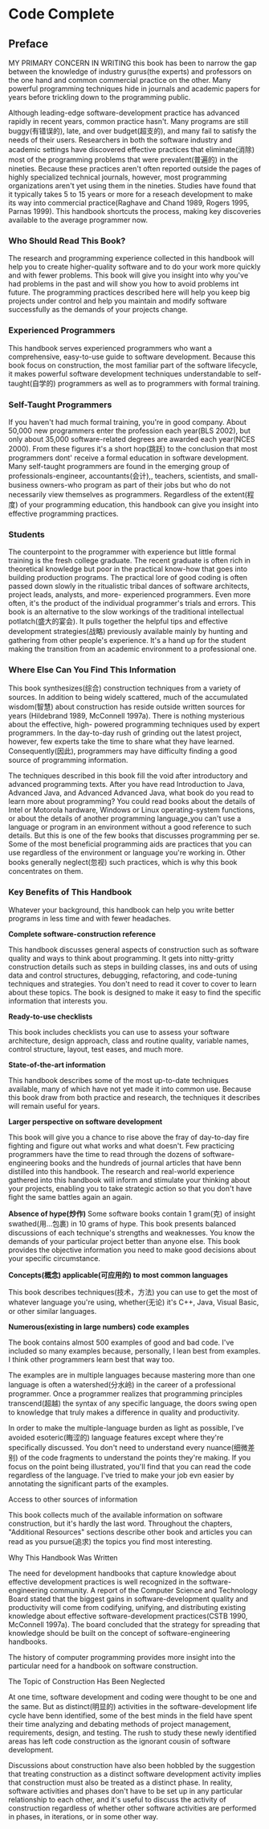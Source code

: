 # Code Complete

## Preface

MY PRIMARY CONCERN IN WRITING this book has been to narrow the gap between the 
knowledge of industry gurus(the experts) and professors on the one hand and common 
commercial practice on the other. Many powerful programming techniques hide in journals
and academic papers for years before trickling down to the programming public.

Although leading-edge software-development practice has advanced rapidly in recent years,
common practice hasn't. Many programs are still buggy(有错误的), late, and over budget(超支的),
and many fail to satisfy the needs of their users. Researchers in both 
the software industry and academic settings have discovered effective practices
that eliminate(消除)  most of the programming problems that were prevalent(普遍的) in the
nineties. Because these practices aren't often reported outside the pages of highly
specialized technical journals, however, most programming organizations aren't
yet using them in the nineties. Studies have found that it typically takes 5 to 15
years or more for a reseach development to make its way into commercial 
practice(Raghave and Chand 1989, Rogers 1995, Parnas 1999). This handbook
shortcuts the process, making key discoveries available to the average
programmer now.

### Who Should Read This Book?

The research and programming experience collected in this handbook will help
you to create higher-quality software and to do your work more quickly and with
fewer problems. This book will give you insight into why you've had problems
in the past and will show you how to avoid problems int future. The 
programming practices described here will help you keep big projects under 
control and help you maintain and modify software successfully as the demands 
of your projects change.

### Experienced Programmers

This handbook serves experienced programmers who want a comprehensive,
easy-to-use guide to software development. Because this book focus on
construction, the most familiar part of the software lifecycle, it makes powerful 
software development techniques understandable to self-taught(自学的) programmers as 
well as to programmers with formal training.

### Self-Taught Programmers

If you haven't had much formal training, you're in good company. About 50,000 
new programmers enter the profession each year(BLS 2002), but only about
35,000 software-related degrees are awarded each year(NCES 2000). From 
these figures it's a short hop(跳跃) to the conclusion that most programmers dont'
receive a formal education in software development. Many self-taught
programmers are found in the emerging group of professionals-engineer, 
accountants(会计),, teachers, scientists, and small-business owners-who program as 
part of their jobs but who do not necessarily view themselves as programmers. 
Regardless of the extent(程度) of your programming education, this handbook can give
you insight into effective programming practices.

### Students

The counterpoint to the programmer with experience but little formal training is 
the fresh college graduate. The recent graduate is often rich in theoretical 
knowledge but poor in the practical know-how that goes into building production 
programs. The practical lore of good coding is often passed down slowly in the 
ritualistic tribal dances of software architects, project leads, analysts, and more-
experienced programmers. Even more often, it's the product of the individual 
programmer's trials and errors. This book is an alternative to the slow workings 
of the traditional intellectual potlatch(盛大的宴会). It pulls together the helpful tips and 
effective development strategies(战略) previously available mainly by hunting and 
gathering from other people's experience. It's a hand up for the student making 
the transition from an academic environment to a professional one.

### Where Else Can You Find This Information

This book synthesizes(综合) construction techniques from a variety of sources. In 
addition to being widely scattered, much of the accumulated wisdom(智慧) about 
construction has reside outside written sources for years (Hildebrand 1989, 
McConnell 1997a). There is nothing mysterious about the effective, high-
powered programming techniques used by expert programmers. In the day-to-day 
rush of grinding out the latest project, however, few experts take the time to 
share what they have learned. Consequently(因此), programmers may have difficulty 
finding a good source of programming information.

The techniques described in this book fill the void after introductory and 
advanced programming texts. After you have read Introduction to Java,
Advanced Java, and Advanced Advanced Java, what book do you read to learn
more about programming? You could read books about the details of Intel or 
Motorola hardware, Windows or Linux operating-system functions, or about the 
details of another programming language_you can't use a language or program 
in an environment without a good reference to such details. But this is one of the 
few books that discusses programming per se. Some of the most beneficial 
programming aids are practices that you can use regardless of the environment or 
language you're working in. Other books generally neglect(忽视) such practices, which 
is why this book concentrates on them.

### Key Benefits of This Handbook

Whatever your background, this handbook can help you write better programs in 
less time and with fewer headaches.

**Complete software-construction reference**

This handbook discusses general aspects of construction such as software quality 
and ways to think about programming. It gets into nitty-gritty construction 
details such as steps in building classes, ins and outs of using data and control 
structures, debugging, refactoring, and code-tuning techniques and strategies. 
You don't need to read it cover to cover to learn about these topics. The book is 
designed to make it easy to find the specific information that interests you.

**Ready-to-use checklists**

This book includes checklists you can use to assess your software architecture, 
design approach, class and routine quality, variable names, control structure, 
layout, test eases, and much more.

**State-of-the-art information**

This handbook describes some of the most up-to-date techniques available, many 
of which have not yet made it into common use. Because this book draw from 
both practice and research, the techniques it describes will remain useful for 
years.

**Larger perspective on software development**

This book will give you a chance to rise above the fray of day-to-day fire 
fighting and figure out what works and what doesn't. Few practicing
programmers have the time to read through the dozens of software-engineering 
books and the hundreds of journal articles that have benn distilled into this 
handbook. The research and real-world experience gathered into this handbook 
will inform and stimulate your thinking about your projects, enabling you to take 
strategic action so that you don't have fight the same battles again an again.

**Absence of hype(炒作)**
Some software books contain 1 gram(克) of insight swathed(用...包裹) in 10 grams of hype.
This book presents balanced discussions of each technique's strengths and
weaknesses. You know the demands of your particular project better than anyone
else. This book provides the objective information you need to make good 
decisions about your specific circumstance.

**Concepts(概念) applicable(可应用的) to most common languages**

This book describes techniques(技术，方法) you can use to get the most of whatever 
language you're using, whether(无论) it's C++, Java, Visual Basic, or other similar 
languages.

**Numerous(existing in large numbers) code examples**

The book contains almost 500 examples of good and bad code. I've included so
many examples because, personally, I lean best from examples. I think other 
programmers learn best that way too.

The examples are in multiple languages because mastering more than one
language is often a watershed(分水岭) in the career of a professional programmer. Once a 
programmer realizes that programming principles transcend(超越) the syntax of any 
specific language, the doors swing open to knowledge that truly makes a
difference in quality and productivity.

In order to make the multiple-language burden as light as possible, I've avoided 
esoteric(晦涩的) language features except where they're specifically discussed. You don't
need to understand every nuance(细微差别)  of the code fragments to understand the points 
they're making. If you focus on the point being illustrated, you'll find that you 
can read the code regardless of the language. I've tried to make your job evn 
easier by annotating the significant parts of the examples. 

Access to other sources of information

This book collects much of the available information on software construction,
but it's hardly the last word. Throughout the chapters, "Additional Resources"
sections describe other book and articles you can read as you pursue(追求) the topics
you find most interesting.

Why This Handbook Was Written

The need for development handbooks that capture knowledge about effective
development practices is well recognized in the software-engineering 
community. A report of the Computer Science and Technology Board stated that
the biggest gains in software-development quality and productivity will come 
from codifying, unifying, and distributing existing knowledge about effective 
software-development practices(CSTB 1990, McConnell 1997a). The board 
concluded that the strategy for spreading that knowledge should be built on the 
concept of software-engineering handbooks.

The history of computer programming provides more insight into the particular 
need for a handbook on software construction.

The Topic of Construction Has Been Neglected

At one time, software development and coding were thought to be one and the same.
But as distinct(明显的) activities in the software-development life cycle have benn 
identified, some of the best minds in the field have spent their time analyzing 
and debating methods of project management, requirements, design, and testing. 
The rush to study these newly identified areas has left code construction as the 
ignorant cousin of software development.

Discussions about construction have also been hobbled by the suggestion that 
treating construction as a distinct software development activity implies that 
construction must also be treated as a distinct phase. In reality, software activities
and phases don't have to be set up in any particular relationship to each 
other, and it's useful to discuss the activity of construction regardless of whether 
other software activities are performed in phases, in iterations, or in some other way.


